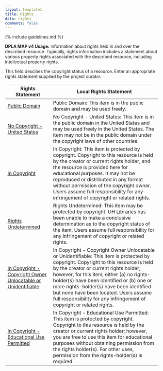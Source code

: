 ```yaml
---
layout: template1
title: Rights
data: rights
comments: false
---
```


{% include guidelines.md %}

**DPLA MAP v4 Usage:** Information about rights held in and over the described resource. Typically, rights information includes a statement about various property rights associated with the described resource, including intellectual property rights.

This field descibes the copyright status of a resource. Enter an appropriate rights statement supplied by the project curator.

Rights Statement |     Local Rights Statement      
-----------------|---------------------------------
[Public Domain](https://creativecommons.org/publicdomain/mark/1.0/) | Public Domain: This item is in the public domain and may be used freely.
[No Copyright - United States](http://rightsstatements.org/vocab/NoC-US/1.0/) | No Copyright - United States: This item is in the public domain in the United States and may be used freely in the United States. The item may not be in the public domain under the copyright laws of other countries.
[In Copyright](http://rightsstatements.org/vocab/InC/1.0/) | In Copyright: This item is protected by copyright. Copyright to this resource is held by the creator or current rights holder, and the resource is provided here for educational purposes. It may not be reproduced or distributed in any format without permission of the copyright owner. Users assume full responsibility for any infringement of copyright or related rights.
[Rights Undetermined](http://rightsstatements.org/vocab/UND/1.0/) | Rights Undetermined: This item may be protected by copyright. UH Libraries has been unable to make a conclusive determination as to the copyright status of the item. Users assume full responsibility for any infringement of copyright or related rights.
[In Copyright - Copyright Owner Unlocatable or Unidentifiable](http://rightsstatements.org/vocab/InC-RUU/1.0/) | In Copyright - Copyright Owner Unlocatable or Unidentifiable: This item is protected by copyright. Copyright to this resource is held by the creator or current rights holder; however, for this item, either (a) no rights-holder(s) have been identified or (b) one or more rights-holder(s) have been identified but none have been located. Users assume full responsibility for any infringement of copyright or related rights.
[In Copyright - Educational Use Permitted](http://rightsstatements.org/vocab/InC-EDU/1.0/) | In Copyright - Educational Use Permitted: This item is protected by copyright. Copyright to this resource is held by the creator or current rights holder; however, you are free to use this item for educational purposes without obtaining permission from the rights holder(s). For other uses, permission from the rights-holder(s) is required.
